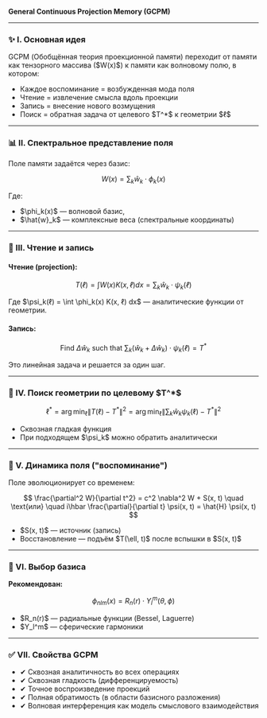 **General Continuous Projection Memory (GCPM)**

---

### ✨ I. Основная идея

GCPM (Обобщённая теория проекционной памяти) переходит от памяти как тензорного массива (\$W(x)\$) к памяти как волновому полю, в котором:

* Каждое воспоминание = возбужденная мода поля
* Чтение = извлечение смысла вдоль проекции
* Запись = внесение нового возмущения
* Поиск = обратная задача от целевого \$T^\*\$ к геометрии \$ℓ\$

---

### 📊 II. Спектральное представление поля

Поле памяти задаётся через базис:

$$
W(x) = \sum_k \hat{w}_k \cdot \phi_k(x)
$$

Где:

* \$\phi\_k(x)\$ — волновой базис,
* \$\hat{w}\_k\$ — комплексные веса (спектральные координаты)

---

### 🔬 III. Чтение и запись

#### Чтение (projection):

$$
T(ℓ) = \int W(x) K(x, ℓ) dx = \sum_k \hat{w}_k \cdot \psi_k(ℓ)
$$

Где \$\psi\_k(ℓ) = \int \phi\_k(x) K(x, ℓ) dx\$ — аналитические функции от геометрии.

#### Запись:

$$
\text{Find } \Delta \hat{w}_k \text{ such that } \sum_k (\hat{w}_k + \Delta \hat{w}_k) \cdot \psi_k(ℓ) = T^*
$$

Это линейная задача и решается за один шаг.

---

### 🤔 IV. Поиск геометрии по целевому \$T^\*\$

$$
\ell^* = \arg\min_\ell \left\| T(\ell) - T^* \right\|^2 = \arg\min_\ell \left\| \sum_k \hat{w}_k \psi_k(\ell) - T^* \right\|^2
$$

* Сквозная гладкая функция
* При подходящем \$\psi\_k\$ можно обратить аналитически

---

### 🚀 V. Динамика поля ("воспоминание")

Поле эволюционирует со временем:

$$
\frac{\partial^2 W}{\partial t^2} = c^2 \nabla^2 W + S(x, t) \quad \text{или} \quad i\hbar \frac{\partial}{\partial t} \psi(x, t) = \hat{H} \psi(x, t)
$$

* \$S(x, t)\$ — источник (запись)
* Восстановление — подъём \$T(\ell, t)\$ после вспышки в \$S(x, t)\$

---

### 🔹 VI. Выбор базиса

**Рекомендован:**

$$
\phi_{nlm}(x) = R_n(r) \cdot Y_l^m(\theta, \phi)
$$

* \$R\_n(r)\$ — радиальные функции (Bessel, Laguerre)
* \$Y\_l^m\$ — сферические гармоники

---

### ✅ VII. Свойства GCPM

* ✔ Сквозная аналитичность во всех операциях
* ✔ Сквозная гладкость (дифференцируемость)
* ✔ Точное воспроизведение проекций
* ✔ Полная обратимость (в области базисного разложения)
* ✔ Волновая интерференция как модель смыслового взаимодействия
